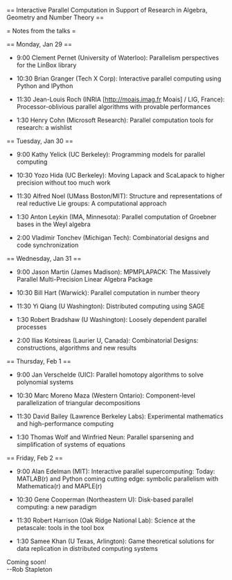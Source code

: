 == Interactive Parallel Computation in Support of Research in Algebra, Geometry and Number Theory ==

= Notes from the talks =

== Monday, Jan 29 ==

   * 9:00 Clement Pernet (University of Waterloo): Parallelism perspectives for the LinBox library 

   * 10:30 Brian Granger (Tech X Corp): Interactive parallel computing using Python and IPython

   * 11:30 Jean-Louis Roch (INRIA [http://moais.imag.fr Moais] / LIG, France): Processor-oblivious parallel algorithms with provable performances

   * 1:30 Henry Cohn (Microsoft Research): Parallel computation tools for research: a wishlist

== Tuesday, Jan 30 ==

   * 9:00 Kathy Yelick (UC Berkeley): Programming models for parallel computing 

   * 10:30 Yozo Hida (UC Berkeley): Moving Lapack and ScaLapack to higher precision without too much work 

   * 11:30 Alfred Noel (UMass Boston/MIT): Structure and representations of real reductive Lie groups: A computational approach

   * 1:30 Anton Leykin (IMA, Minnesota): Parallel computation of Groebner bases in the Weyl algebra 

   * 2:00 Vladimir Tonchev (Michigan Tech): Combinatorial designs and code synchronization

== Wednesday, Jan 31 ==

   * 9:00 Jason Martin (James Madison): MPMPLAPACK: The Massively Parallel Multi-Precision Linear Algebra Package 

   * 10:30 Bill Hart (Warwick): Parallel computation in number theory 

   * 11:30 Yi Qiang (U Washington): Distributed computing using SAGE 

   * 1:30 Robert Bradshaw (U Washington): Loosely dependent parallel processes 

   * 2:00 Ilias Kotsireas (Laurier U, Canada): Combinatorial Designs: constructions, algorithms and new results 

== Thursday, Feb 1 ==

   * 9:00 Jan Verschelde (UIC): Parallel homotopy algorithms to solve polynomial systems

   * 10:30 Marc Moreno Maza (Western Ontario): Component-level parallelization of triangular decompositions

   * 11:30 David Bailey (Lawrence Berkeley Labs): Experimental mathematics and high-performance computing 

   * 1:30 Thomas Wolf and Winfried Neun: Parallel sparsening and simplification of systems of equations 

== Friday, Feb 2 ==

   * 9:00 Alan Edelman (MIT): Interactive parallel supercomputing: Today: MATLAB(r) and Python coming cutting edge: symbolic parallelism with Mathematica(r) and MAPLE(r)

   * 10:30 Gene Cooperman (Northeastern U): Disk-based parallel computing: a new paradigm 

   * 11:30 Robert Harrison (Oak Ridge National Lab): Science at the petascale: tools in the tool box

   * 1:30 Samee Khan (U Texas, Arlington): Game theoretical solutions for data replication in distributed computing systems

Coming soon!  
--Rob Stapleton
